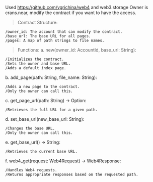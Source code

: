 Used https://github.com/vgrichina/web4 and web3.storage
Owner is crans.near, modify the contract if you want to have the access.

> Contract Structure:

    /owner_id: The account that can modify the contract.
    /base_url: The base URL for all pages.
    /pages: A map of path strings to file names.


> Functions:
  a. new(owner_id: AccountId, base_url: String):

    /Initializes the contract.
    /Sets the owner and base URL.
    /Adds a default index page.

  b. add_page(path: String, file_name: String):

    /Adds a new page to the contract.
    /Only the owner can call this.

  c. get_page_url(path: String) -> Option<String>:

    /Retrieves the full URL for a given path.

  d. set_base_url(new_base_url: String):

    /Changes the base URL.
    /Only the owner can call this.

  e. get_base_url() -> String:

    /Retrieves the current base URL.

  f. web4_get(request: Web4Request) -> Web4Response:

    /Handles Web4 requests.
    /Returns appropriate responses based on the requested path.
